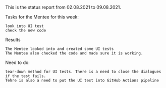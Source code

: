 

This is the status report from 02.08.2021 to 09.08.2021.

Tasks for the Mentee for this week:

    look into UI test
    check the new code

Results

    The Mentee looked into and created some UI tests
    The Mentee also checked the code and made sure it is working.

Need to do:

    tear-down method for UI tests. There is a need to close the dialogues if the test fails.
    Tehre is also a need to put the UI test into GitHub Actions pipeline

